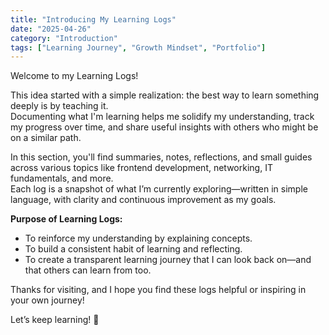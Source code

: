 ```yaml
---
title: "Introducing My Learning Logs"
date: "2025-04-26"
category: "Introduction"
tags: ["Learning Journey", "Growth Mindset", "Portfolio"]
---
```


Welcome to my Learning Logs!

This idea started with a simple realization: the best way to learn something deeply is by teaching it.  
Documenting what I'm learning helps me solidify my understanding, track my progress over time, and share useful insights with others who might be on a similar path.

In this section, you'll find summaries, notes, reflections, and small guides across various topics like frontend development, networking, IT fundamentals, and more.  
Each log is a snapshot of what I’m currently exploring—written in simple language, with clarity and continuous improvement as my goals.

**Purpose of Learning Logs:**
- To reinforce my understanding by explaining concepts.
- To build a consistent habit of learning and reflecting.
- To create a transparent learning journey that I can look back on—and that others can learn from too.

Thanks for visiting, and I hope you find these logs helpful or inspiring in your own journey!

Let’s keep learning! 🚀

